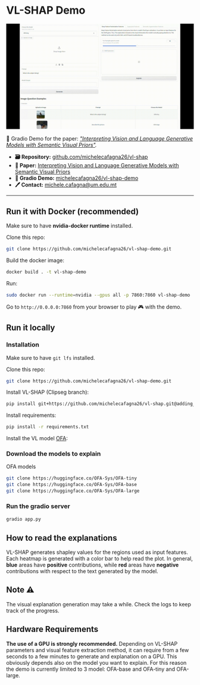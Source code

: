 # VL-SHAP Demo

![vl-shap-demo](vl-shap-demo.gif)

🚀 Gradio Demo for the paper: *["Interpreting Vision and Language Generative Models with Semantic Visual Priors"](https://arxiv.org/abs/2304.14986).*

- **🗃️ Repository:** [github.com/michelecafagna26/vl-shap](https://github.com/michelecafagna26/vl-shap)
- **📜 Paper:** [Interpreting Vision and Language Generative Models with Semantic Visual Priors](https://arxiv.org/abs/2304.14986)
- **🚀 Gradio Demo:** [michelecafagna26/vl-shap-demo](https://github.com/michelecafagna26/vl-shap-demo)
- **🖊️ Contact:** michele.cafagna@um.edu.mt

---

## Run it with Docker (recommended)

Make sure to have **nvidia-docker runtime** installed.

Clone this repo:
```bash
git clone https://github.com/michelecafagna26/vl-shap-demo.git
```

Build the docker image:

```bash
docker build . -t vl-shap-demo
```

Run:
```bash
sudo docker run --runtime=nvidia --gpus all -p 7860:7860 vl-shap-demo
```
Go to ```http://0.0.0.0:7860``` from your browser to play 🎮 with the demo.

## Run it locally

### Installation

Make sure to have ```git lfs``` installed.

Clone this repo:
```bash
git clone https://github.com/michelecafagna26/vl-shap-demo.git
```
Install VL-SHAP (Clipseg branch):
```bash
pip install git+https://github.com/michelecafagna26/vl-shap.git@adding_clipseg#egg=semshap
```
Install requirements:
```bash
pip install -r requirements.txt
```
Install the VL model [OFA](https://github.com/OFA-Sys/OFA/blob/feature/add_transformers/transformers.md):

### Download the models to explain

OFA models
```bash
git clone https://huggingface.co/OFA-Sys/OFA-tiny 
git clone https://huggingface.co/OFA-Sys/OFA-base
git clone https://huggingface.co/OFA-Sys/OFA-large
```

### Run the gradio server

```bash
gradio app.py
```
## How to read the explanations

VL-SHAP generates shapley values for the regions used as input features. Each heatmap is generated with a color bar to help read the plot. In general, **blue** areas have **positive** contributions, while **red** areas have **negative** contributions with respect to the text generated by the model.


## Note ⚠️
The visual explanation generation may take a while. Check the logs to keep track of the progress.

## Hardware Requirements
**The use of a GPU is strongly recommended.**
Depending on VL-SHAP parameters and visual feature extraction method, it can require from a few seconds to a few minutes to generate and explanation on a GPU.
This obviously depends also on the model you want to explain. For this reason the demo is currently limited to 3 model: OFA-base and OFA-tiny and OFA-large.



